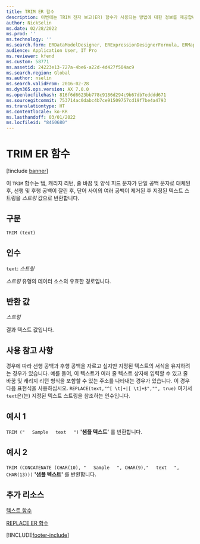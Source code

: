 ```yaml
---
title: TRIM ER 함수
description: 이번에는 TRIM 전자 보고(ER) 함수가 사용되는 방법에 대한 정보를 제공합니다.
author: NickSelin
ms.date: 02/28/2022
ms.prod: ''
ms.technology: ''
ms.search.form: ERDataModelDesigner, ERExpressionDesignerFormula, ERMappedFormatDesigner, ERModelMappingDesigner
audience: Application User, IT Pro
ms.reviewer: kfend
ms.custom: 58771
ms.assetid: 24223e13-727a-4be6-a22d-4d427f504ac9
ms.search.region: Global
ms.author: nselin
ms.search.validFrom: 2016-02-28
ms.dyn365.ops.version: AX 7.0.0
ms.openlocfilehash: 816f6d6623bb778c9186d294c9b67db7edddd671
ms.sourcegitcommit: 753714ac0dabc4b7ce91509757cd19f7be4a4793
ms.translationtype: HT
ms.contentlocale: ko-KR
ms.lasthandoff: 03/01/2022
ms.locfileid: "8460680"
---
```

# <a name="trim-er-function"></a>TRIM ER 함수

[!include [banner](../includes/banner.md)]

이 `TRIM` 함수는 탭, 캐리지 리턴, 줄 바꿈 및 양식 피드 문자가 단일 공백 문자로 대체된 후, 선행 및 후행 공백이 잘린 후, 단어 사이의 여러 공백이 제거된 후 지정된 텍스트 스트링을 *스트링* 값으로 반환합니다.

## <a name="syntax"></a>구문

```vb
TRIM (text)
```

## <a name="arguments"></a>인수

`text`: *스트링*

*스트링* 유형의 데이터 소스의 유효한 경로입니다.

## <a name="return-values"></a>반환 값

*스트링*

결과 텍스트 값입니다.

## <a name="usage-notes"></a>사용 참고 사항

경우에 따라 선행 공백과 후행 공백을 자르고 싶지만 지정된 텍스트의 서식을 유지하려는 경우가 있습니다. 예를 들어, 이 텍스트가 여러 줄 텍스트 상자에 입력할 수 있고 줄 바꿈 및 캐리지 리턴 형식을 포함할 수 있는 주소를 나타내는 경우가 있습니다. 이 경우 다음 표현식을 사용하십시오. `REPLACE(text,"^[ \t]+|[ \t]+$","", true)` 여기서 `text`은(는) 지정된 텍스트 스트링을 참조하는 인수입니다.

## <a name="example-1"></a>예시 1

`TRIM ("`&nbsp;&nbsp;&nbsp;&nbsp;&nbsp;`Sample`&nbsp;&nbsp;&nbsp;&nbsp;&nbsp;`text`&nbsp;&nbsp;&nbsp;&nbsp;&nbsp;`")` **'샘플 텍스트'** 를 반환합니다.

## <a name="example-2"></a>예시 2

`TRIM (CONCATENATE (CHAR(10), "`&nbsp;&nbsp;&nbsp;&nbsp;&nbsp;`Sample`&nbsp;&nbsp;&nbsp;&nbsp;&nbsp;`", CHAR(9),"`&nbsp;&nbsp;&nbsp;&nbsp;&nbsp;`text`&nbsp;&nbsp;&nbsp;&nbsp;&nbsp;`", CHAR(13)))` **'샘플 텍스트'** 를 반환합니다.

## <a name="additional-resources"></a>추가 리소스

[텍스트 함수](er-functions-category-text.md)

[REPLACE ER 함수](er-functions-text-replace.md)

[!INCLUDE[footer-include](../../../includes/footer-banner.md)]
